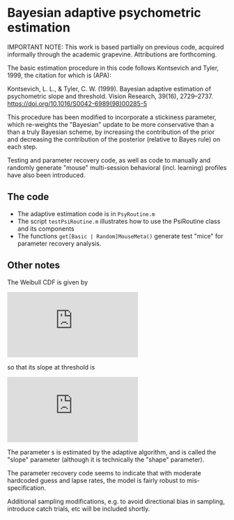 # Bayesian adaptive psychometric estimation #

IMPORTANT NOTE:
This work is based partially on previous code, acquired informally through the academic grapevine. Attributions are forthcoming.

The basic estimation procedure in this code follows Kontsevich and Tyler, 1999, the citation for which is (APA):

Kontsevich, L. L., & Tyler, C. W. (1999). Bayesian adaptive estimation of psychometric slope and threshold. Vision Research, 39(16), 2729–2737. https://doi.org/10.1016/S0042-6989(98)00285-5

This procedure has been modified to incorporate a stickiness parameter, which re-weights the "Bayesian" update to be more conservative than a than a truly Bayesian scheme, by increasing the contribution of the prior and decreasing the contribution of the posterior (relative to Bayes rule) on each step.

Testing and parameter recovery code, as well as code to manually and randomly generate "mouse" multi-session behavioral (incl. learning) profiles have also been introduced.

## The code ##

- The adaptive estimation code is in `PsyRoutine.m`
- The script `testPsiRoutine.m` illustrates how to use the PsiRoutine class and its components
- The functions `get[Basic | Random]MouseMeta()` generate test "mice" for parameter recovery analysis.

## Other notes ##
The Weibull CDF is given by

![equation](https://latex.codecogs.com/svg.latex?p%20%3D%20%281-l-g%29%281-%5Ctext%7Bexp%7D%5E%7B-%5Cfrac%7Bx%7D%7Bt%7D%5Es%7D%29%29%20&plus;%20g)

so that its slope at threshold is

![equation](https://latex.codecogs.com/svg.latex?%5Cfrac%7Bdp%7D%7Bdx%7D%7C_%7Bx%7D%20%3D%20%281-l-g%29%5Cfrac%7Bs%7D%7Bt%7De%5E%7B-1%7D)

The parameter s is estimated by the adaptive algorithm, and is called the "slope" parameter (although it is technically the "shape" parameter).

The parameter recovery code seems to indicate that with moderate hardcoded guess and lapse rates, the model is fairly robust to mis-specification.

Additional sampling modifications, e.g. to avoid directional bias in sampling, introduce catch trials, etc will be included shortly.
